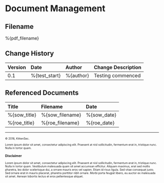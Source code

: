 # Document Management

## Filename
%{pdf_filename}

## Change History

Version | Date              | Author            | Change Description
:-------|:------------------|:------------------|:-----------------------------
0.1     | %{test_start}     | %{author}         | Testing commenced


## Referenced Documents

Title                           | Filename                          | Date
:-------------------------------|:----------------------------------|:---------
%{sow_title}                    | %{sow_filename}                   | %{sow_date}
%{roe_title}                    | %{roe_filename}                   | %{roe_date}

---

<div style="font-size:9px;position=fixed;bottom=0;">

© 2016, KittenSec.

Lorem ipsum dolor sit amet, consectetur adipiscing elit. Praesent at nisl sollicitudin, fermentum erat in, tristique nunc. Nulla in tortor quam.

### Disclaimer
Lorem ipsum dolor sit amet, consectetur adipiscing elit. Praesent at nisl sollicitudin, fermentum erat in, tristique nunc. Nulla in tortor quam. Vestibulum malesuada quam sit amet accumsan efficitur. Aliquam maximus, erat sed mollis pharetra, leo dolor scelerisque dui, a ornare mauris eros vel sapien. Etiam id risus ligula. Sed vitae consequat justo. Sed ornare erat in mauris placerat, pharetra porttitor nibh ornare. Morbi porta feugiat libero, eu auctor ex malesuada sit amet. Aenean lobortis lectus et eros pellentesque aliquet.


</div>


